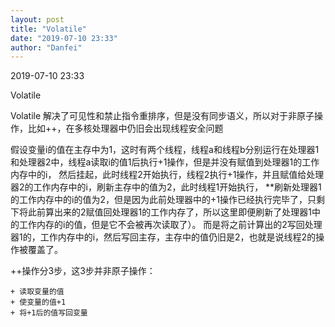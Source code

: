 ```yaml
---
layout: post
title: "Volatile"
date: "2019-07-10 23:33"
author: "Danfei"
---
```

2019-07-10 23:33

Volatile

Volatile 解决了可见性和禁止指令重排序，但是没有同步语义，所以对于非原子操作，比如++，在多核处理器中仍旧会出现线程安全问题

假设变量i的值在主存中为1，这时有两个线程，线程a和线程b分别运行在处理器1和处理器2中，线程a读取i的值1后执行+1操作，但是并没有赋值到处理器1的工作内存中的i，
然后挂起，此时线程2开始执行，线程2执行+1操作，并且赋值给处理器2的工作内存中的i，刷新主存中的值为2，此时线程1开始执行，
**刷新处理器1的工作内存中的i的值为2，但是因为此前处理器中的+1操作已经执行完毕了，只剩下将此前算出来的2赋值回处理器1的工作内存了，所以这里即便刷新了处理器1中的工作内存的i的值，但是它不会被再次读取了）。
而是将之前计算出的2写回处理器1的，工作内存中的i，然后写回主存，主存中的值仍旧是2，也就是说线程2的操作被覆盖了。

++操作分3步，这3步并非原子操作：

	+ 读取变量的值
	+ 使变量的值+1
	+ 将+1后的值写回变量
